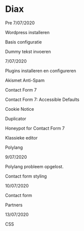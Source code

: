 # Diax

Pre 7/07/2020

Wordpress installeren

Basis configuratie

Dummy tekst invoeren


7/07/2020

Plugins installeren en configureren

Akismet Anti-Spam

Contact Form 7

Contact Form 7: Accessible Defaults

Cookie Notice

Duplicator

Honeypot for Contact Form 7

Klassieke editor

Polylang


9/07/2020

Polylang probleem opgelost.

Contact form styling

10/07/2020

Contact form

Partners

13/07/2020

CSS
